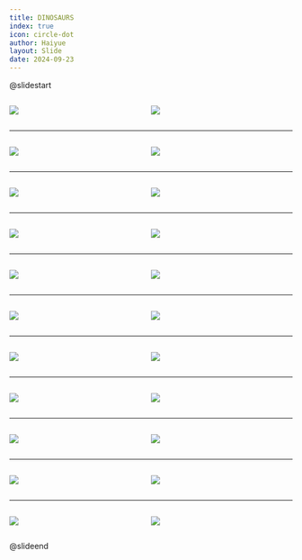 ```yaml
---
title: DINOSAURS
index: true
icon: circle-dot
author: Haiyue
layout: Slide
date: 2024-09-23
---
```

 
@slidestart

<div style="display:flex">
<div style="flex:1">

![](/reading/english/Level-N/DINOSAURS/001.webp)
</div>
<div style="flex:1">

![](/reading/english/Level-N/DINOSAURS/002.webp)
</div>
</div>

---

<div style="display:flex">
<div style="flex:1">

![](/reading/english/Level-N/DINOSAURS/003.webp)
</div>
<div style="flex:1">

![](/reading/english/Level-N/DINOSAURS/004.webp)
</div>
</div>

---

<div style="display:flex">
<div style="flex:1">

![](/reading/english/Level-N/DINOSAURS/005.webp)
</div>
<div style="flex:1">

![](/reading/english/Level-N/DINOSAURS/006.webp)
</div>
</div>

---

<div style="display:flex">
<div style="flex:1">

![](/reading/english/Level-N/DINOSAURS/007.webp)
</div>
<div style="flex:1">

![](/reading/english/Level-N/DINOSAURS/008.webp)
</div>
</div>

---

<div style="display:flex">
<div style="flex:1">

![](/reading/english/Level-N/DINOSAURS/009.webp)
</div>
<div style="flex:1">

![](/reading/english/Level-N/DINOSAURS/010.webp)
</div>
</div>

---

<div style="display:flex">
<div style="flex:1">

![](/reading/english/Level-N/DINOSAURS/011.webp)
</div>
<div style="flex:1">

![](/reading/english/Level-N/DINOSAURS/012.webp)
</div>
</div>

---

<div style="display:flex">
<div style="flex:1">

![](/reading/english/Level-N/DINOSAURS/013.webp)
</div>
<div style="flex:1">

![](/reading/english/Level-N/DINOSAURS/014.webp)
</div>
</div>

---

<div style="display:flex">
<div style="flex:1">

![](/reading/english/Level-N/DINOSAURS/015.webp)
</div>
<div style="flex:1">

![](/reading/english/Level-N/DINOSAURS/016.webp)
</div>
</div>

---

<div style="display:flex">
<div style="flex:1">

![](/reading/english/Level-N/DINOSAURS/017.webp)
</div>
<div style="flex:1">

![](/reading/english/Level-N/DINOSAURS/018.webp)
</div>
</div>

---

<div style="display:flex">
<div style="flex:1">

![](/reading/english/Level-N/DINOSAURS/019.webp)
</div>
<div style="flex:1">

![](/reading/english/Level-N/DINOSAURS/020.webp)
</div>
</div>

---

<div style="display:flex">
<div style="flex:1">

![](/reading/english/Level-N/DINOSAURS/021.webp)
</div>
<div style="flex:1">

![](/reading/english/Level-N/DINOSAURS/022.webp)
</div>
</div>

@slideend
